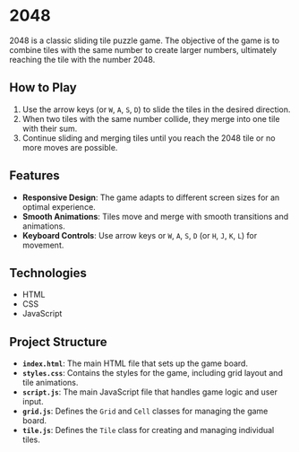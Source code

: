 # 2048

2048 is a classic sliding tile puzzle game. The objective of the game is to combine tiles with the same number to create larger numbers, ultimately reaching the tile with the number 2048.

## How to Play

1. Use the arrow keys (or `W`, `A`, `S`, `D`) to slide the tiles in the desired direction.
2. When two tiles with the same number collide, they merge into one tile with their sum.
3. Continue sliding and merging tiles until you reach the 2048 tile or no more moves are possible.

## Features

-   **Responsive Design**: The game adapts to different screen sizes for an optimal experience.
-   **Smooth Animations**: Tiles move and merge with smooth transitions and animations.
-   **Keyboard Controls**: Use arrow keys or `W`, `A`, `S`, `D` (or `H`, `J`, `K`, `L`) for movement.

## Technologies

-   HTML
-   CSS
-   JavaScript

## Project Structure

-   **`index.html`**: The main HTML file that sets up the game board.
-   **`styles.css`**: Contains the styles for the game, including grid layout and tile animations.
-   **`script.js`**: The main JavaScript file that handles game logic and user input.
-   **`grid.js`**: Defines the `Grid` and `Cell` classes for managing the game board.
-   **`tile.js`**: Defines the `Tile` class for creating and managing individual tiles.
